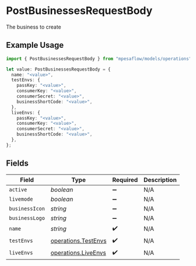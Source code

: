 # PostBusinessesRequestBody

The business to create

## Example Usage

```typescript
import { PostBusinessesRequestBody } from "mpesaflow/models/operations";

let value: PostBusinessesRequestBody = {
  name: "<value>",
  testEnvs: {
    passKey: "<value>",
    consumerKey: "<value>",
    consumerSecret: "<value>",
    businessShortCode: "<value>",
  },
  liveEnvs: {
    passKey: "<value>",
    consumerKey: "<value>",
    consumerSecret: "<value>",
    businessShortCode: "<value>",
  },
};
```

## Fields

| Field                                                      | Type                                                       | Required                                                   | Description                                                |
| ---------------------------------------------------------- | ---------------------------------------------------------- | ---------------------------------------------------------- | ---------------------------------------------------------- |
| `active`                                                   | *boolean*                                                  | :heavy_minus_sign:                                         | N/A                                                        |
| `livemode`                                                 | *boolean*                                                  | :heavy_minus_sign:                                         | N/A                                                        |
| `businessIcon`                                             | *string*                                                   | :heavy_minus_sign:                                         | N/A                                                        |
| `businessLogo`                                             | *string*                                                   | :heavy_minus_sign:                                         | N/A                                                        |
| `name`                                                     | *string*                                                   | :heavy_check_mark:                                         | N/A                                                        |
| `testEnvs`                                                 | [operations.TestEnvs](../../models/operations/testenvs.md) | :heavy_check_mark:                                         | N/A                                                        |
| `liveEnvs`                                                 | [operations.LiveEnvs](../../models/operations/liveenvs.md) | :heavy_check_mark:                                         | N/A                                                        |